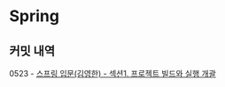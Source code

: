 # Spring

## 커밋 내역
0523 - <a href="./inflearn/novice/hello-spring">스프링 입문(김영한) - 섹션1. 프로젝트 빌드와 실행 개괄</a><br>

